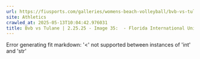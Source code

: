 ```yaml
---
url: https://fiusports.com/galleries/womens-beach-volleyball/bvb-vs-tulane-2-25-25/image-35/355/62588
site: Athletics
crawled_at: 2025-05-13T10:04:42.976031
title: Bvb vs Tulane | 2.25.25 - Image 35:  - Florida International University
---
```


Error generating fit markdown: '<' not supported between instances of 'int' and 'str'